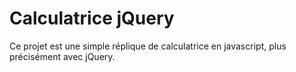 # Calculatrice jQuery

Ce projet est une simple réplique de calculatrice en javascript, plus précisément avec jQuery.
